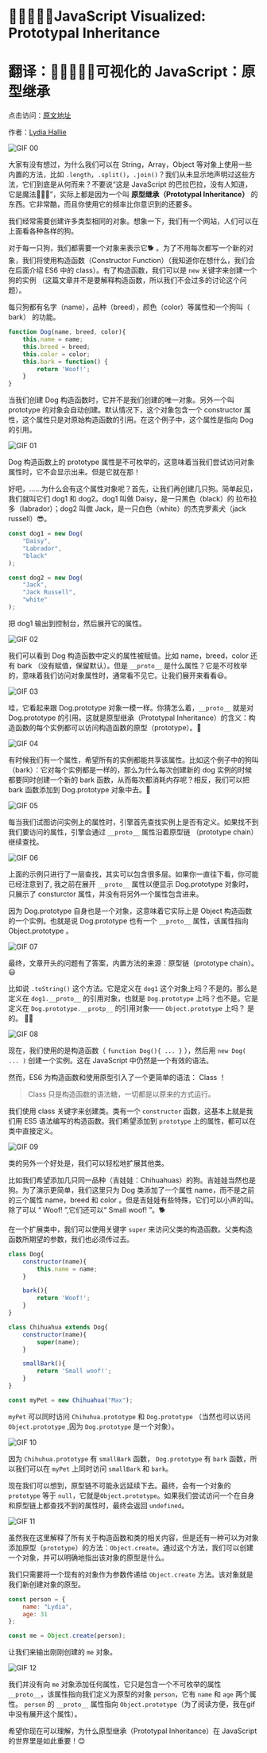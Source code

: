 # 🎉👨‍👩‍👧‍👧JavaScript Visualized: Prototypal Inheritance
# 翻译：🎉👨‍👩‍👧‍👧可视化的 JavaScript：原型继承

点击访问：[原文地址](https://dev.to/lydiahallie/javascript-visualized-prototypal-inheritance-47co)

作者：[Lydia Hallie](@lydiahallie)

![GIF 00](./illustrations/JSVisual05Prototypal/gif00.png)

大家有没有想过，为什么我们可以在 String，Array，Object 等对象上使用一些内置的方法，比如 `.length`，`.split()`，`.join()`？我们从未显示地声明过这些方法，它们到底是从何而来？不要说“这是 JavaScript 的巴拉巴拉，没有人知道，它是魔法🧚🏻‍♂️”，实际上都是因为一个叫 **原型继承（Prototypal Inheritance）** 的东西。它非常酷，而且你使用它的频率比你意识到的还要多。

我们经常需要创建许多类型相同的对象。想象一下，我们有一个网站，人们可以在上面看各种各样的狗。

对于每一只狗，我们都需要一个对象来表示它🐕 。为了不用每次都写一个新的对象，我们将使用构造函数（Constructor Function）（我知道你在想什么，我们会在后面介绍 ES6 中的 class）。有了构造函数，我们可以是 `new` 关键字来创建一个狗的实例
（这篇文章并不是要解释构造函数，所以我们不会过多的讨论这个问题）。

每只狗都有名字（name），品种（breed），颜色（color）等属性和一个狗叫（ bark） 的功能。

```javascript
function Dog(name, breed, color){
    this.name = name;
    this.breed = breed;
    this.color = color;
    this.bark = function() {
        return 'Woof!';
    }
}
```

当我们创建 Dog 构造函数时，它并不是我们创建的唯一对象。另外一个叫 prototype 的对象会自动创建。默认情况下，这个对象包含一个 constructor 属性，这个属性只是对原始构造函数的引用。在这个例子中，这个属性是指向 Dog 的引用。

![GIF 01](./illustrations/JSVisual05Prototypal/gif01.gif)

Dog 构造函数上的 prototype 属性是不可枚举的，这意味着当我们尝试访问对象属性时，它不会显示出来。但是它就在那！

好吧，……为什么会有这个属性对象呢？首先，让我们再创建几只狗。简单起见，我们就叫它们 dog1 和 dog2。dog1 叫做 Daisy，是一只黑色（black）的 拉布拉多（labrador）；dog2 叫做 Jack，是一只白色（white）的杰克罗素犬（jack russell）😎。

```javascript
const dog1 = new Dog(
    "Daisy",
    "Labrador",
    "black"
);

const dog2 = new Dog(
    "Jack",
    "Jack Russell",
    "white"
);
```

把 dog1 输出到控制台，然后展开它的属性。

![GIF 02](./illustrations/JSVisual05Prototypal/gif02.gif)

我们可以看到 Dog 构造函数中定义的属性被赋值。比如 name，breed，color 还有 bark （没有赋值，保留默认）。但是 `__proto__` 是什么属性？它是不可枚举的，意味着我们访问对象属性时，通常看不见它。让我们展开来看看😃。 

![GIF 03](./illustrations/JSVisual05Prototypal/gif03.gif)

哇，它看起来跟 Dog.prototype 对象一模一样。你猜怎么着，`__proto__` 就是对 Dog.prototype 的引用。这就是原型继承（Prototypal Inheritance）的含义：构造函数的每个实例都可以访问构造函数的原型（prototype）。🤯

![GIF 04](./illustrations/JSVisual05Prototypal/gif04.gif)

有时候我们有一个属性，希望所有的实例都能共享该属性。比如这个例子中的狗叫（bark）：它对每个实例都是一样的，那么为什么每次创建新的 dog 实例的时候都要同时创建一个新的 bark 函数，从而每次都消耗内存呢？相反，我们可以把 bark 函数添加到 Dog.prototype 对象中去。🥳

![GIF 05](./illustrations/JSVisual05Prototypal/gif05.gif)

每当我们试图访问实例上的属性时，引擎首先查找实例上是否有定义。如果找不到我们要访问的属性，引擎会通过 `__proto__` 属性沿着原型链 （prototype chain）继续查找。

![GIF 06](./illustrations/JSVisual05Prototypal/gif06.gif)

上面的示例只进行了一层查找，其实可以包含很多层。如果你一直往下看，你可能已经注意到了, 我之前在展开 `__proto__` 属性以便显示 Dog.prototype 对象时，只展示了 consturctor 属性，并没有将另外一个属性包含进来。

因为 Dog.prototype 自身也是一个对象，这意味着它实际上是 Object 构造函数的一个实例。也就是说 Dog.prototype 也有一个 `__proto__` 属性，该属性指向 Object.prototype 。

![GIF 07](./illustrations/JSVisual05Prototypal/gif07.gif)

最终，文章开头的问题有了答案，内置方法的来源：原型链（prototype chain）。😃

比如说 `.toString()` 这个方法。它是定义在 `dog1` 这个对象上吗？不是的。那么是定义在 `dog1.__proto__` 的引用对象，也就是 `Dog.prototype` 上吗？也不是。它是定义在 `Dog.prototype.__protp__` 的引用对象—— `Object.prototype` 上吗？ 是的。 🙌🏼

![GIF 08](./illustrations/JSVisual05Prototypal/gif08.gif)

现在，我们使用的是构造函数（ `function Dog(){ ... }` ），然后用 `new Dog( ... )` 创建一个实例。这在 JavaScript 中仍然是一个有效的语法。

然而，ES6 为构造函数和使用原型引入了一个更简单的语法： Class ！

> Class 只是构造函数的语法糖，一切都是以原来的方式运行。

我们使用 class 关键字来创建类。类有一个 `constructor` 函数，这基本上就是我们用 ES5 语法编写的构造函数。我们希望添加到 `prototype` 上的属性，都可以在类中直接定义。

![GIF 09](./illustrations/JSVisual05Prototypal/gif09.gif)

类的另外一个好处是，我们可以轻松地扩展其他类。

比如我们希望添加几只同一品种（吉娃娃：Chihuahuas）的狗。吉娃娃当然也是狗。为了演示更简单，我们这里只为 Dog 类添加了一个属性 name，而不是之前的三个属性 name，breed 和 color 。但是吉娃娃有些特殊，它们可以小声的叫。除了可以 “ Woof! ”,它们还可以“ Small woof! ”。🐕

在一个扩展类中，我们可以使用关键字 `super` 来访问父类的构造函数。父类构造函数所期望的参数，我们也必须传过去。

```javascript
class Dog{
    constructor(name){
        this.name = name;
    }

    bark(){
        return 'Woof!';
    }
}

class Chihuahua extends Dog{
    constructor(name){
        super(name);
    }

    smallBark(){
        return 'Small woof!';
    }
}

const myPet = new Chihuahua("Max");
```

`myPet` 可以同时访问 `Chihuhua.prototype` 和 `Dog.prototype` （当然也可以访问 `Object.prototype` ,因为 `Dog.prototype` 是一个对象）。

![GIF 10](./illustrations/JSVisual05Prototypal/gif10.gif)

因为 `Chihuhua.prototype` 有 `smallBark` 函数， `Dog.prototype` 有 `bark` 函数，所以我们可以在 `myPet` 上同时访问 `smallBark` 和 `bark`。

现在我们可以想到，原型链不可能永远延续下去。最终，会有一个对象的 `prototype` 等于 `null`，它就是`Object.prototype`。如果我们尝试访问一个在自身和原型链上都查找不到的属性时，最终会返回 `undefined`。

![GIF 11](./illustrations/JSVisual05Prototypal/gif11.gif)

虽然我在这里解释了所有关于构造函数和类的相关内容，但是还有一种可以为对象添加原型（`prototype`）的方法：`Object.create`。通过这个方法，我们可以创建一个对象，并可以明确地指出该对象的原型是什么。

我们只需要将一个现有的对象作为参数传递给 `Object.create` 方法。该对象就是我们新创建对象的原型。

```javascript
const person = {
    name: "Lydia",
    age: 31
};

const me = Object.create(person);
```

让我们来输出刚刚创建的 `me` 对象。

![GIF 12](./illustrations/JSVisual05Prototypal/gif12.gif)

我们并没有向 `me` 对象添加任何属性，它只是包含一个不可枚举的属性 `__proto__`，该属性指向我们定义为原型的对象 `person`，它有 `name` 和 `age` 两个属性。 `person` 的 `__proto__` 属性指向 `Object.prototype`（为了阅读方便，我在gif中没有展开这个属性）。

希望你现在可以理解，为什么原型继承（Prototypal Inheritance）在 JavaScript 的世界里是如此重要！😊